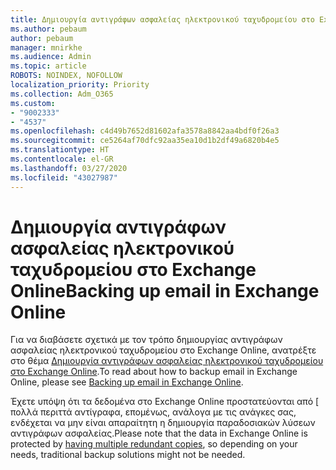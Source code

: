 ```yaml
---
title: Δημιουργία αντιγράφων ασφαλείας ηλεκτρονικού ταχυδρομείου στο Exchange Online
ms.author: pebaum
author: pebaum
manager: mnirkhe
ms.audience: Admin
ms.topic: article
ROBOTS: NOINDEX, NOFOLLOW
localization_priority: Priority
ms.collection: Adm_O365
ms.custom:
- "9002333"
- "4537"
ms.openlocfilehash: c4d49b7652d81602afa3578a8842aa4bdf0f26a3
ms.sourcegitcommit: ce5264af70dfc92aa35ea10d1b2df49a6820b4e5
ms.translationtype: HT
ms.contentlocale: el-GR
ms.lasthandoff: 03/27/2020
ms.locfileid: "43027987"
---
```

# <a name="backing-up-email-in-exchange-online"></a><span data-ttu-id="b4b60-102">Δημιουργία αντιγράφων ασφαλείας ηλεκτρονικού ταχυδρομείου στο Exchange Online</span><span class="sxs-lookup"><span data-stu-id="b4b60-102">Backing up email in Exchange Online</span></span>

<span data-ttu-id="b4b60-103">Για να διαβάσετε σχετικά με τον τρόπο δημιουργίας αντιγράφων ασφαλείας ηλεκτρονικού ταχυδρομείου στο Exchange Online, ανατρέξτε στο θέμα [Δημιουργία αντιγράφων ασφαλείας ηλεκτρονικού ταχυδρομείου στο Exchange Online](https://docs.microsoft.com/exchange/back-up-email).</span><span class="sxs-lookup"><span data-stu-id="b4b60-103">To read about how to backup email in Exchange Online, please see [Backing up email in Exchange Online](https://docs.microsoft.com/exchange/back-up-email).</span></span>

<span data-ttu-id="b4b60-104">Έχετε υπόψη ότι τα δεδομένα στο Exchange Online προστατεύονται από [ πολλά περιττά αντίγραφα, επομένως, ανάλογα με τις ανάγκες σας, ενδέχεται να μην είναι απαραίτητη η δημιουργία παραδοσιακών λύσεων αντιγράφων ασφαλείας.</span><span class="sxs-lookup"><span data-stu-id="b4b60-104">Please note that the data in Exchange Online is protected by [having multiple redundant copies](https://docs.microsoft.com/office365/servicedescriptions/exchange-online-service-description/high-availability-and-business-continuity), so depending on your needs, traditional backup solutions might not be needed.</span></span>
